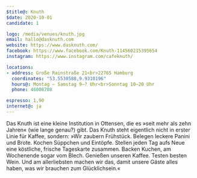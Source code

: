```yaml
---
$title@: Knuth
$date: 2020-10-01
candidate: 1

logo: /media/venues/knuth.jpg
email: hallo@dasknuth.com
website: https://www.dasknuth.com/
facebook: https://www.facebook.com/Knuth-114560215395654
instagram: https://www.instagram.com/cafeknuth/

locations:
- address: Große Rainstraße 21<br>22765 Hamburg
  coordinates: "53.5530588,9.9310196"
  hours@: Montag – Samstag 9–? Uhr<br>Sonntag 10–20 Uhr
  phone: 46008708

espresso: 1,90
internet@: ja
---
```


Das Knuth ist eine kleine Institution in Ottensen, die es »seit mehr als zehn Jahren« (wie lange genau?) gibt. Das Knuth steht eigentlich nicht in erster Linie für Kaffee, sondern: »Wir zaubern Frühstück. Belegen leckere Panini und Brote. Kochen Süppchen und Eintöpfe. Stellen jeden Tag aufs Neue eine köstliche, frische Tageskarte zusammen. Backen Kuchen, am Wochenende sogar vom Blech. Genießen unseren Kaffee. Testen besten Wein. Und am allerliebsten machen wir das, damit unsere Gäste alles haben, was wir brauchen zum Glücklichsein.«